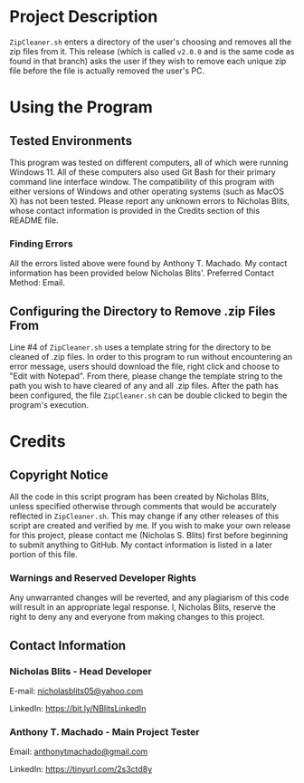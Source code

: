 # Project Description
`ZipCleaner.sh` enters a directory of the user's choosing and removes all the zip files from it. This release (which is called `v2.0.0` and is the same code as found in that branch) asks the user if they wish to remove each unique zip file before the file is actually removed the user's PC.

# Using the Program

## Tested Environments
This program was tested on different computers, all of which were running Windows 11. All of these computers also used Git Bash for their primary command line interface window.
The compatibility of this program with either versions of Windows and other operating systems (such as MacOS X) has not been tested. 
Please report any unknown errors to Nicholas Blits, whose contact information is provided in the Credits section of this README file.

### Finding Errors
All the errors listed above were found by Anthony T. Machado.
My contact information has been provided below Nicholas Blits'.
Preferred Contact Method: Email.

## Configuring the Directory to Remove .zip Files From
Line #4 of `ZipCleaner.sh` uses a template string for the directory to be cleaned of .zip files.
In order to this program to run without encountering an error message, users should download the file, right click and choose to "Edit with Notepad". From there, please change the template string to the path you wish to have cleared of any and all .zip files.
After the path has been configured, the file `ZipCleaner.sh` can be double clicked to begin the program's execution.

# Credits

## Copyright Notice

All the code in this script program has been created by Nicholas Blits, unless specified otherwise through comments that would be accurately reflected in `ZipCleaner.sh`.
This may change if any other releases of this script are created and verified by me.
If you wish to make your own release for this project, please contact me (Nicholas S. Blits) first before beginning to submit anything to GitHub. 
My contact information is listed in a later portion of this file.

### Warnings and Reserved Developer Rights
Any unwarranted changes will be reverted, and any plagiarism of this code will result in an appropriate legal response. I, Nicholas Blits, reserve the right to deny any and everyone from making changes to this project.

## Contact Information

### Nicholas Blits - Head Developer

E-mail: nicholasblits05@yahoo.com

LinkedIn: https://bit.ly/NBlitsLinkedIn

### Anthony T. Machado - Main Project Tester

Email: anthonytmachado@gmail.com

LinkedIn: https://tinyurl.com/2s3ctd8y

